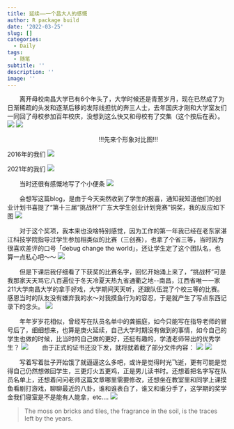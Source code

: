 ```yaml
---
title: 延续——一个昌大人的感慨
author: R package build
date: '2022-03-25'
slug: []
categories:
  - Daily
tags:
  - 随笔
subtitle: ''
description: ''
image: ''
---
```


&emsp;&emsp;离开母校南昌大学已有6个年头了，大学时候还是青葱岁月，现在已然成了为日渐稀疏的头发和逐渐后移的发际线担忧的奔三人士，去年国庆才刚和大学室友们一同回了母校参加百年校庆，没想到这么快又和母校有了交集（这个按后在表）。
![](/post/2022-03-25-庚火延续——一个昌大人的感慨/挑战杯_files/生发.jpg)
![](/post/2022-03-25-庚火延续——一个昌大人的感慨/挑战杯_files/发际线.jpg)

&emsp;&emsp;&emsp;&emsp;&emsp;&emsp;&emsp;&emsp;&emsp;&emsp;&emsp;&emsp;&emsp;&emsp;&emsp;!!!先来个形象对比图!!!

2016年的我们
![](/post/2022-03-25-庚火延续——一个昌大人的感慨/挑战杯_files/旧时.jpeg)

2021年的我们
![](/post/2022-03-25-庚火延续——一个昌大人的感慨/挑战杯_files/今日.jpeg)

&emsp;&emsp;当时还很有感慨地写了个小便条
![](/post/2022-03-25-庚火延续——一个昌大人的感慨/挑战杯_files/感慨.jpeg)

&emsp;&emsp;会想写这篇blog，是由于今天突然收到了学生的报喜，通知我知道他们的创业计划书喜提了“第十三届“挑战杯”广东大学生创业计划竞赛”铜奖，我的反应如下图
![](/post/2022-03-25-庚火延续——一个昌大人的感慨/挑战杯_files/子欣对话.jpg)

&emsp;&emsp;对于这个奖项，我本来也没啥特别感觉，因为工作的第一年我已经在老东家湛江科技学院指导过学生参加相类似的比赛（三创赛），也拿了个省三等，当时因为很喜欢差评的口号「debug change the world」，还让学生定了这个团队名，也算一点私心吧～～
![](/post/2022-03-25-庚火延续——一个昌大人的感慨/挑战杯_files/三创获奖证书.jpeg)

&emsp;&emsp;但是下课后我仔细看了下获奖的比赛名字，回忆开始涌上来了，“挑战杯”可是我那家天天骂它八百遍位于冬天冷夏天热九省通衢之地--南昌，江西省唯一一家211大学南昌大学的拿手好戏，大学期间天天听，还跟队伍混了个校三等的比赛。感恩当时的队友没有嫌弃我的水～对我摸鱼行为的容忍，于是就产生了写点东西记录下的念头。
![](/post/2022-03-25-庚火延续——一个昌大人的感慨/挑战杯_files/挑战杯.jpg)

&emsp;&emsp;年年岁岁花相似，曾经写在队员名单中的龚振庭，如今只能写在指导老师的冒号后了，细细想来，也算是庚火延续，自己大学时期没有做到的事情，如今自己的学生也做的时候，比当时的自己做的更好，还挺有趣的，学渣老师带出的优秀学生？
![](/post/2022-03-25-庚火延续——一个昌大人的感慨/挑战杯_files/差异.jpg)
&emsp;&emsp;由于正式的证书还没下发，就将就着截了部分文件内容：
![](/post/2022-03-25-庚火延续——一个昌大人的感慨/挑战杯_files/通知.jpg)
![](/post/2022-03-25-庚火延续——一个昌大人的感慨/挑战杯_files/挑战杯指导.jpg)

&emsp;&emsp;写着写着肚子开始饿了就逼逼这么多吧，或许是觉得时光飞逝，更有可能是觉得自己仍然想做回学生，三更灯火五更鸡，正是男儿读书时。还想着把名字写在队员名单上，还想着问问老师这篇文章哪里需要修改，还想坐在教室里和同学上课摸鱼看剧打游戏，聊聊最近的八卦，谁和谁表白了，谁又和谁分手了，这学期的奖学金我们寝室是不是能有人能拿，etc....
![](/post/2022-03-25-庚火延续——一个昌大人的感慨/挑战杯_files/相遇.jpg)

> The moss on bricks and tiles, the fragrance in the soil, is the traces left by the years.
